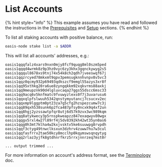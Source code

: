 # List Accounts

{% hint style="info" %}
This example assumes you have read and followed the instructions in the [Prerequisites](prerequisites.md) and [Setup](setup.md) sections.
{% endhint %}

To list all staking accounts with positive balance, run:

```bash
oasis-node stake list -a $ADDR
```

This will list all accounts' addresses, e.g.:

```text
oasis1qqqfalz4xars9nxn0mjy8fcf9quqg8ml0szm5ped
oasis1qqqd4wrmk8z9p3hz0vyc6zy3khx3gqnckywyg2s5
oasis1qqqul8678xs9tnj74x54k8ch2qdh7jveeswqf67j
oasis1qqzrcyed78mkxmt9qpv3pemsugknnhvnpv8v5vc3
oasis1qqz0qcmy932p69493qdkszcf9emgl55azys3xr8f
oasis1qq95xthkg20ra6ue8zyngqkkm92xqkvrms88axkj
oasis1qq9meupznk90d4lgluvcaqa27ggs55dscc6msc33
oasis1qq9acq6v5knfmatc9fvuwyzlexs0f7j3uvarusu6
oasis1qqxqlpfslwuuh5342qnstymyutancj7csucxv2ec
oasis1qqxmp9lggptm0pt23za7g5cfg2hzspezcumw7c3j
oasis1qq89qxh538sunk6p2fca487pfsy0ncxk9q4xf2un
oasis1qq8hgj2yzssawtpfqr8utj6d57k9zvx3wc989kqm
oasis1qq8atykwecy3p5rnspkweapzz847exaqwyv80wgx
oasis1qqgv5rxl4w27l89rf4j5dv8392kh42wt35yn0as6
oasis1qqg0h3mt7klha4w2kxjvsktv5ke6suuwpg8rvpdh
oasis1qqf3ctyg49tnwclksxun3dzhrv4zuww7hu7w3cul
oasis1qqfasfrrx2tae50kcy8mcclhp0kqymswsqnqytyg
oasis1qq2rlaz3yjfk8gtdhnrfkrz5rrxjnnrzeq7mst0r

... output trimmed ...
```

For more information on account's address format, see the [Terminology](../terminology.md#address) doc.

